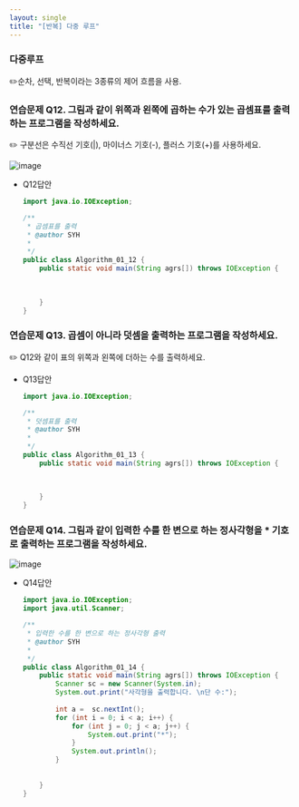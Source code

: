 ```yaml
---
layout: single
title: "[반복] 다중 루프"
---
```


### 다중루프

✏️순차, 선택, 반복이라는 3종류의 제어 흐름을 사용.

### 연습문제 Q12. 그림과 같이 위쪽과 왼쪽에 곱하는 수가 있는 곱셈표를 출력하는 프로그램을 작성하세요.

✏️ 구분선은 수직선 기호(\|), 마이너스 기호(-), 플러스 기호(+)를 사용하세요.

![image](https://user-images.githubusercontent.com/58998646/142519649-bf121601-29a5-484f-b091-10cb3dc20667.png)

- Q12답안
    
    ```java
    import java.io.IOException; 
    
    /**
     * 곱셈표를 출력
     * @author SYH
     *
     */
    public class Algorithm_01_12 {
    	public static void main(String agrs[]) throws IOException {
    		
    		
    		
    	}
    }
    ```
    

### 연습문제 Q13. 곱셈이 아니라 덧셈을 출력하는 프로그램을 작성하세요.

✏️ Q12와 같이 표의 위쪽과 왼쪽에 더하는 수를 출력하세요.

- Q13답안
    
    ```java
    import java.io.IOException; 
    
    /**
     * 덧셈표를 출력
     * @author SYH
     *
     */
    public class Algorithm_01_13 {
    	public static void main(String agrs[]) throws IOException {
    		
    		
    		
    	}
    }
    ```
    

### 연습문제 Q14. 그림과 같이 입력한 수를 한 변으로 하는 정사각형을 * 기호로 출력하는 프로그램을 작성하세요.

![image](https://user-images.githubusercontent.com/58998646/142519672-34c11d52-7ce0-4a32-8376-efce84d0a371.png)

- Q14답안
    
    ```java
    import java.io.IOException;
    import java.util.Scanner; 
    
    /**
     * 입력한 수를 한 변으로 하는 정사각형 출력
     * @author SYH
     *
     */
    public class Algorithm_01_14 {
    	public static void main(String agrs[]) throws IOException {
    		Scanner sc = new Scanner(System.in);
    		System.out.print("사각형을 출력합니다. \n단 수:");
    		
    		int a =  sc.nextInt();
    		for (int i = 0; i < a; i++) {
    			for (int j = 0; j < a; j++) {
    				System.out.print("*");
    			}
    			System.out.println();
    		}
    		
    		
    	}
    }
    ```
